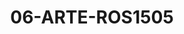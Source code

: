 ---
title: 06-ARTE-ROS1505
image: /v1543919832/viterbo/06-ARTE-ROS1505.jpg
brand: rosa-clara
layout: vestito
---